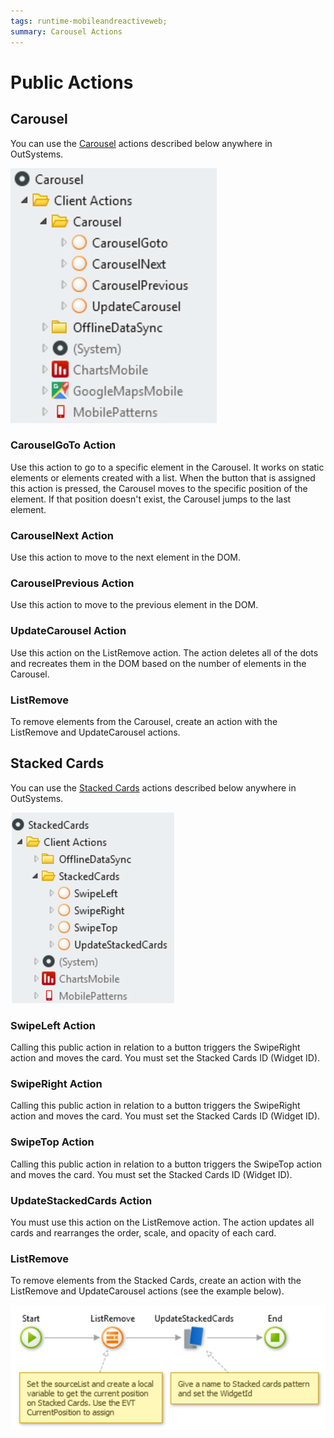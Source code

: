```yaml
---
tags: runtime-mobileandreactiveweb;  
summary: Carousel Actions
---
```


# Public Actions

## Carousel

You can use the [Carousel](<carousel.md>) actions described below anywhere in OutSystems.

![](images/publicactions-1-ss.png)

### CarouselGoTo Action

Use this action to go to a specific element in the Carousel. It works on static elements or elements created with a list. When the button that is assigned this action is pressed, the Carousel moves to the specific position of the element. If that position doesn't exist, the Carousel jumps to the last element.

### CarouselNext Action

Use this action to move to the next element in the DOM.

### CarouselPrevious Action

Use this action to move to the previous element in the DOM.

### UpdateCarousel Action

Use this action on the ListRemove action. The action deletes all of the dots and recreates them in the DOM based on the number of elements in the Carousel.

### ListRemove

To remove elements from the Carousel, create an action with the ListRemove and UpdateCarousel actions.

## Stacked Cards

You can use the [Stacked Cards](<stackedcards.md>) actions described below anywhere in OutSystems.


![](images/publicactions-2-ss.png)

### SwipeLeft Action

Calling this public action in relation to a button triggers the SwipeRight action and moves the card. You must set the Stacked Cards ID (Widget ID).

### SwipeRight Action

Calling this public action in relation to a button triggers the SwipeRight action and moves the card. You must set the Stacked Cards ID (Widget ID).

### SwipeTop Action

Calling this public action in relation to a button triggers the SwipeTop action and moves the card. You must set the Stacked Cards ID (Widget ID).

### UpdateStackedCards Action

You must use this action on the ListRemove action. The action updates all cards and rearranges the order, scale, and opacity of each card.

### ListRemove

To remove elements from the Stacked Cards, create an action with the ListRemove and UpdateCarousel actions (see the example below).

![](images/publicactions-3-ss.png)
